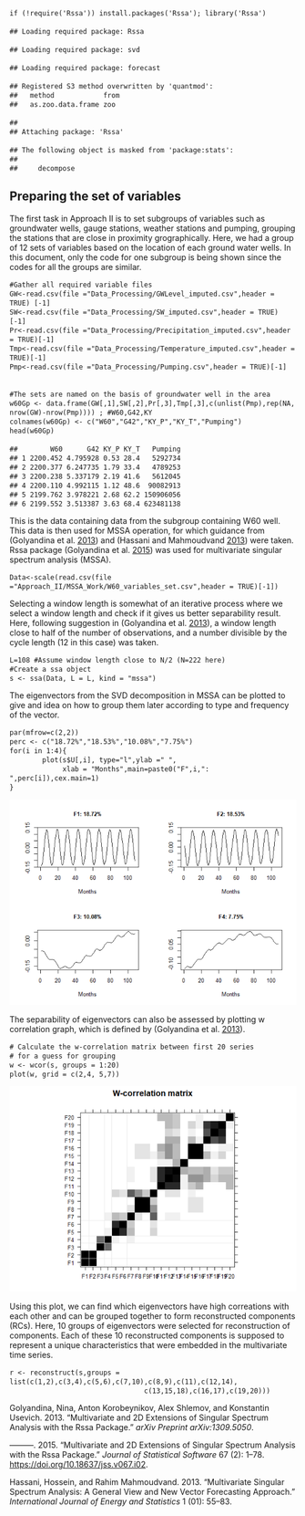     if (!require('Rssa')) install.packages('Rssa'); library('Rssa')

    ## Loading required package: Rssa

    ## Loading required package: svd

    ## Loading required package: forecast

    ## Registered S3 method overwritten by 'quantmod':
    ##   method            from
    ##   as.zoo.data.frame zoo

    ## 
    ## Attaching package: 'Rssa'

    ## The following object is masked from 'package:stats':
    ## 
    ##     decompose

Preparing the set of variables
------------------------------

The first task in Approach II is to set subgroups of variables such as
groundwater wells, gauge stations, weather stations and pumping,
grouping the stations that are close in proximity grographically. Here,
we had a group of 12 sets of variables based on the location of each
ground water wells. In this document, only the code for one subgroup is
being shown since the codes for all the groups are similar.

    #Gather all required variable files
    GW<-read.csv(file ="Data_Processing/GWLevel_imputed.csv",header = TRUE) [-1] 
    SW<-read.csv(file ="Data_Processing/SW_imputed.csv",header = TRUE) [-1] 
    Pr<-read.csv(file ="Data_Processing/Precipitation_imputed.csv",header = TRUE)[-1] 
    Tmp<-read.csv(file ="Data_Processing/Temperature_imputed.csv",header = TRUE)[-1] 
    Pmp<-read.csv(file ="Data_Processing/Pumping.csv",header = TRUE)[-1]


    #The sets are named on the basis of groundwater well in the area
    w60Gp <- data.frame(GW[,1],SW[,2],Pr[,3],Tmp[,3],c(unlist(Pmp),rep(NA, nrow(GW)-nrow(Pmp)))) ; #W60,G42,KY
    colnames(w60Gp) <- c("W60","G42","KY_P","KY_T","Pumping") 
    head(w60Gp)

    ##        W60      G42 KY_P KY_T   Pumping
    ## 1 2200.452 4.795928 0.53 28.4   5292734
    ## 2 2200.377 6.247735 1.79 33.4   4789253
    ## 3 2200.238 5.337179 2.19 41.6   5612045
    ## 4 2200.110 4.992115 1.12 48.6  90082913
    ## 5 2199.762 3.978221 2.68 62.2 150906056
    ## 6 2199.552 3.513387 3.63 68.4 623481138

This is the data containing data from the subgroup containing W60 well.
This data is then used for MSSA operation, for which guidance from
(Golyandina et al. [2013](#ref-golyandina2013multivariate)) and (Hassani
and Mahmoudvand [2013](#ref-hassani2013multivariate)) were taken. Rssa
package (Golyandina et al. [2015](#ref-Rssa2015)) was used for
multivariate singular spectrum analysis (MSSA).

    Data<-scale(read.csv(file ="Approach_II/MSSA_Work/W60_variables_set.csv",header = TRUE)[-1])

Selecting a window length is somewhat of an iterative process where we
select a window length and check if it gives us better separability
result. Here, following suggestion in (Golyandina et al.
[2013](#ref-golyandina2013multivariate)), a window length close to half
of the number of observations, and a number divisible by the cycle
length (12 in this case) was taken.

    L=108 #Assume window length close to N/2 (N=222 here)
    #Create a ssa object
    s <- ssa(Data, L = L, kind = "mssa")

The eigenvectors from the SVD decomposition in MSSA can be plotted to
give and idea on how to group them later according to type and frequency
of the vector.

    par(mfrow=c(2,2))
    perc <- c("18.72%","18.53%","10.08%","7.75%")
    for(i in 1:4){
            plot(s$U[,i], type="l",ylab =" ",
                 xlab = "Months",main=paste0("F",i,": ",perc[i]),cex.main=1)
    }

![](Approach_II_files/figure-markdown_strict/unnamed-chunk-5-1.png)

The separability of eigenvectors can also be assessed by plotting w
correlation graph, which is defined by (Golyandina et al.
[2013](#ref-golyandina2013multivariate)).

    # Calculate the w-correlation matrix between first 20 series
    # for a guess for grouping
    w <- wcor(s, groups = 1:20)
    plot(w, grid = c(2,4, 5,7))

![](Approach_II_files/figure-markdown_strict/unnamed-chunk-6-1.png)

Using this plot, we can find which eigenvectors have high correations
with each other and can be grouped together to form reconstructed
components (RCs). Here, 10 groups of eigenvectors were selected for
reconstruction of components. Each of these 10 reconstructed components
is supposed to represent a unique characteristics that were embedded in
the multivariate time series.

    r <- reconstruct(s,groups = list(c(1,2),c(3,4),c(5,6),c(7,10),c(8,9),c(11),c(12,14),
                                     c(13,15,18),c(16,17),c(19,20)))

Golyandina, Nina, Anton Korobeynikov, Alex Shlemov, and Konstantin
Usevich. 2013. “Multivariate and 2D Extensions of Singular Spectrum
Analysis with the Rssa Package.” *arXiv Preprint arXiv:1309.5050*.

———. 2015. “Multivariate and 2D Extensions of Singular Spectrum Analysis
with the Rssa Package.” *Journal of Statistical Software* 67 (2): 1–78.
<https://doi.org/10.18637/jss.v067.i02>.

Hassani, Hossein, and Rahim Mahmoudvand. 2013. “Multivariate Singular
Spectrum Analysis: A General View and New Vector Forecasting Approach.”
*International Journal of Energy and Statistics* 1 (01): 55–83.
